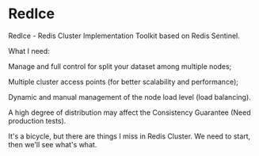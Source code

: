 # RedIce
RedIce - Redis Cluster Implementation Toolkit based on Redis Sentinel.

What I need:

Manage and full control for split your dataset among multiple nodes;

Multiple cluster access points (for better scalability and performance);

Dynamic and manual management of the node load level (load balancing).

A high degree of distribution may affect the Consistency Guarantee (Need production tests).

It's a bicycle, but there are things I miss in Redis Cluster. We need to start, then we'll see what's what.
